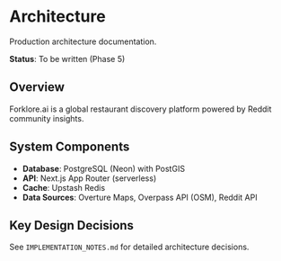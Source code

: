 # Architecture

Production architecture documentation.

**Status**: To be written (Phase 5)

## Overview

Forklore.ai is a global restaurant discovery platform powered by Reddit community insights.

## System Components

- **Database**: PostgreSQL (Neon) with PostGIS
- **API**: Next.js App Router (serverless)
- **Cache**: Upstash Redis
- **Data Sources**: Overture Maps, Overpass API (OSM), Reddit API

## Key Design Decisions

See `IMPLEMENTATION_NOTES.md` for detailed architecture decisions.

